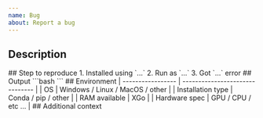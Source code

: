 ```yaml
---
name: Bug
about: Report a bug
---
```


## Description

<!-- Give us a clear and concise description of the bug you are reporting. --!>

## Step to reproduce

<!-- Indicates clearly steps to reproduce the behavior: --!>

1. Installed using `...`
2. Run as `...`
3. Got `...` error

## Output

```bash
<!-- Share what your terminal says when you run the script (as well as what you would expect). --!>
```

## Environment

<!-- Fill the following table --!>

| ----------------- | ------------------------------- |
| OS                | Windows / Linux / MacOS / other |
| Installation type | Conda / pip / other             |
| RAM available     | XGo                             |
| Hardware spec     | GPU / CPU / etc ...             |

## Additional context

<!-- Add any other context about the problem here, references, cites, etc.. -->
